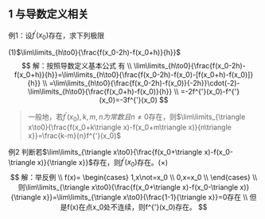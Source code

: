 ## 1 与导数定义相关

例1：设$f^{'}(x_0)$存在，求下列极限

(1)$\lim\limits_{h\to0}{\frac{f(x_0-2h)-f(x_0+h)}{h}}$
$$
解：按照导数定义基本公式 有 \\
\lim\limits_{h\to0}{\frac{f(x_0-2h)-f(x_0+h)}{h}}=\lim\limits_{h\to0}{\frac{f(x_0-2h)-f(x_0)-[f(x_0+h)-f(x_0)]}{h}} \\
=\lim\limits_{h\to0}{\frac{f(x_0-2h)-f(x_0)}{-2h}}\cdot(-2)-\lim\limits_{h\to0}{\frac{f(x_0+h)-f(x_0)}{h}} \\
=-2f^{'}(x_0)-f^{'}(x_0)=-3f^{'}(x_0)
$$

> 一般地，若$f^{'}(x_0),k,m,n为常数且n\not=0$存在，则$\lim\limits_{\triangle x\to0}{\frac{f(x_0+k\triangle x)-f(x_0+m\triangle x)}{n\triangle x}}=\frac{k-m}{n}f^{'}(x_0)$

例2 判断若$\lim\limits_{\triangle x\to0}{\frac{f(x_0+\triangle x)-f(x_0-\triangle x)}{\triangle x}}$存在，则$f^{'}(x_0)$存在。(×)
$$
解：举反例 \\
f(x)=
\begin{cases}
1,x\not=x_0 \\
0,x=x_0 \\
\end{cases} \\
则\lim\limits_{\triangle x\to0}{\frac{f(x_0+\triangle x)-f(x_0-\triangle x)}{\triangle x}}=\lim\limits_{\triangle x\to0}{\frac{1-1}{\triangle x}}=0存在 \\
但是f(x)在点x_0处不连续，则f^{'}(x_0)存在。
$$
